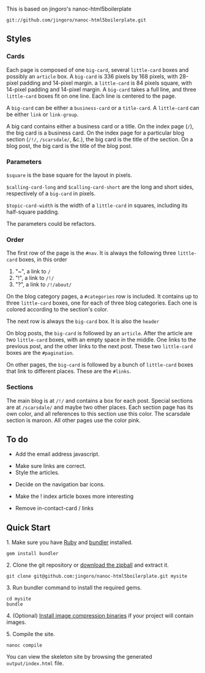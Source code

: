 This is based on jingoro's nanoc-html5boilerplate

    git://github.com/jingoro/nanoc-html5boilerplate.git

## Styles

### Cards
Each page is composed of one `big-card`, several `little-card` boxes and
possibly an `article` box.
A `big-card` is 336 pixels by 168 pixels, with 28-pixel padding and 14-pixel margin.
a `little-card` is 84 pixels square, with 14-pixel padding and 14-pixel margin.
A `big-card` takes a full line, and three `little-card` boxes fit on one line.
Each line is centered to the page.

A `big-card` can be either a `business-card` or a `title-card`.
A `little-card` can be either `link` or `link-group`.

A big card contains either a business card or a title.
On the index page (`/`), the big card is a business card.
On the index page for a particular blog section (`/!/`, `/scarsdale/`, &c.),
the big card is the title of the section.
On a blog post, the big card is the title of the blog post.

### Parameters
`$square` is the base square for the layout in pixels.

`$calling-card-long` and `$calling-card-short` are the long and short sides,
respectively of a `big-card` in pixels.

`$topic-card-width` is the width of a `little-card` in squares, including
its half-square padding.

The parameters could be refactors.

### Order
The first row of the page is the `#nav`. It is always the following three
`little-card` boxes, in this order

1. "~", a link to `/`
2. "!", a link to `/!/`
3. "?", a link to `/!/about/`

On the blog category pages, a `#categories` row is included. It contains up to
three `little-card` boxes, one for each of three blog categories. Each one is
colored according to the section's color.

The next row is always the `big-card` box. It is also the `header`

On blog posts, the `big-card` is followed by an `article`. After the article are
two `little-card` boxes, with an empty space in the middle. One links to the
previous post, and the other links to the next post. These two `little-card`
boxes are the `#pagination`.

On other pages, the `big-card` is followed by a bunch of `little-card` boxes
that link to different places. These are the `#links`.

### Sections
The main blog is at `/!/` and contains a box for each post. Special sections
are at `/scarsdale/` and maybe two other places. Each section page has its own
color, and all references to this section use this color.
The scarsdale section is maroon.
All other pages use the color pink.


## To do

+ Add the email address javascript.
* Make sure links are correct.
* Style the articles.
+ Decide on the navigation bar icons.
* Make the ! index article boxes more interesting
+ Remove in-contact-card / links
## Quick Start

1\. Make sure you have [Ruby](http://www.ruby-lang.org/en/downloads/) and [bundler](http://gembundler.com/) installed.

    gem install bundler

2\. Clone the git repository or [download the zipball](https://github.com/jingoro/nanoc-html5boilerplate/zipball/master) and extract it.

    git clone git@github.com:jingoro/nanoc-html5boilerplate.git mysite

3\. Run bundler command to install the required gems.

    cd mysite
    bundle

4\. (Optional) [Install image compression binaries](https://github.com/toy/image_optim#binaries-installation) if your project will contain images.

5\. Compile the site.

    nanoc compile

You can view the skeleton site by browsing the generated `output/index.html` file.
